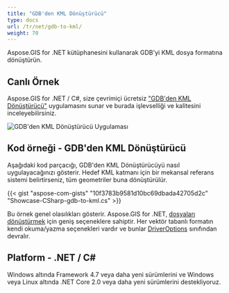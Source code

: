 ```yaml
---
title: "GDB'den KML Dönüştürücü"
type: docs
url: /tr/net/gdb-to-kml/
weight: 70
---
```


Aspose.GIS for .NET kütüphanesini kullanarak GDB'yi KML dosya formatına dönüştürün.

## **Canlı Örnek**

Aspose.GIS for .NET / C#, size çevrimiçi ücretsiz ["GDB'den KML Dönüştürücü"](https://products.aspose.app/gis/conversion/gdb-to-kml) uygulamasını sunar ve burada işlevselliği ve kalitesini inceleyebilirsiniz.

![GDB'den KML Dönüştürücü Uygulaması](conversion.png)

## **Kod örneği - GDB'den KML Dönüştürücü**

Aşağıdaki kod parçacığı, GDB'den KML Dönüştürücüyü nasıl uygulayacağınızı gösterir. Hedef KML katmanı için bir mekansal referans sistemi belirtirseniz, tüm geometriler buna dönüştürülür. 

{{< gist "aspose-com-gists" "10f3783b9581d10bc69dbada42705d2c" "Showcase-CSharp-gdb-to-kml.cs" >}}

Bu örnek genel olasılıkları gösterir. Aspose.GIS for .NET, [dosyaları dönüştürmek](https://docs.aspose.com/gis/net/vector-layers/) için geniş seçeneklere sahiptir. Her vektör tabanlı formatın kendi okuma/yazma seçenekleri vardır ve bunlar [DriverOptions](https://reference.aspose.com/gis/net/aspose.gis/driveroptions) sınıfından devralır.

## **Platform - .NET / C#**

Windows altında Framework 4.7 veya daha yeni sürümlerini ve Windows veya Linux altında .NET Core 2.0 veya daha yeni sürümlerini destekliyoruz.
